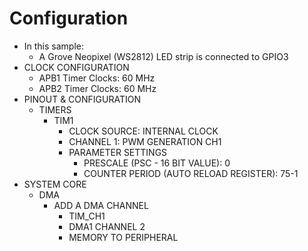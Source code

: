 # Configuration

- In this sample:
  - A Grove Neopixel (WS2812) LED strip is connected to GPIO3
- CLOCK CONFIGURATION
  - APB1 Timer Clocks: 60 MHz
  - APB2 Timer Clocks: 60 MHz
- PINOUT & CONFIGURATION
  - TIMERS
    - TIM1
      - CLOCK SOURCE: INTERNAL CLOCK
      - CHANNEL 1: PWM GENERATION CH1
      - PARAMETER SETTINGS
        - PRESCALE (PSC - 16 BIT VALUE): 0
        - COUNTER PERIOD (AUTO RELOAD REGISTER): 75-1
- SYSTEM CORE
  - DMA
    - ADD A DMA CHANNEL
      - TIM_CH1
      - DMA1 CHANNEL 2
      - MEMORY TO PERIPHERAL
